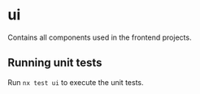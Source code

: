 # ui

Contains all components used in the frontend projects.

## Running unit tests

Run `nx test ui` to execute the unit tests.
